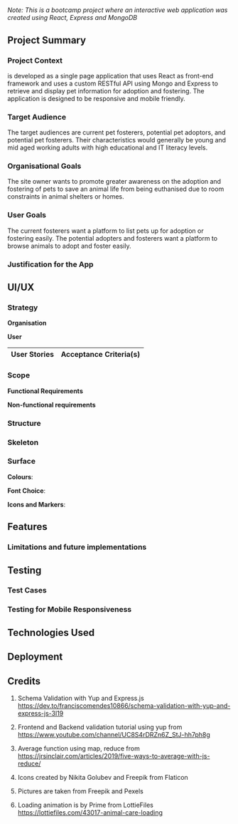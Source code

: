 # <Insert Site Name>

*Note: This is a bootcamp project where an interactive web application was created using React, Express and MongoDB*

## Project Summary

### Project Context
<Insert Site Name> is developed as a single page application that uses React as front-end framework and uses a custom RESTful API using Mongo and Express to retrieve and display pet information for adoption and fostering. The application is designed to be responsive and mobile friendly.

### Target Audience
The target audiences are current pet fosterers, potential pet adoptors, and potential pet fosterers. Their characteristics would generally be young and mid aged working adults with high educational and IT literacy levels.

### Organisational Goals
The site owner wants to promote greater awareness on the adoption and fostering of pets to save an animal life from being euthanised due to room constraints in animal shelters or homes.

### User Goals
The current fosterers want a platform to list pets up for adoption or fostering easily. The potential adopters and fosterers want a platform to browse animals to adopt and foster easily.

### Justification for the App


## UI/UX

### Strategy

**Organisation**

**User**

User Stories | Acceptance Criteria(s)
------------ | -------------

### Scope

**Functional Requirements**


**Non-functional requirements**


### Structure


### Skeleton


### Surface
**Colours**: 

**Font Choice**: 

**Icons and Markers**: 

## Features

### Limitations and future implementations


## Testing

### Test Cases

### Testing for Mobile Responsiveness


## Technologies Used


## Deployment


## Credits
1. Schema Validation with Yup and Express.js
https://dev.to/franciscomendes10866/schema-validation-with-yup-and-express-js-3l19

2. Frontend and Backend validation tutorial using yup from https://www.youtube.com/channel/UC8S4rDRZn6Z_StJ-hh7ph8g

3. Average function using map, reduce from https://jrsinclair.com/articles/2019/five-ways-to-average-with-js-reduce/

4. Icons created by Nikita Golubev and Freepik from Flaticon

5. Pictures are taken from Freepik and Pexels

6. Loading animation is by Prime from LottieFiles https://lottiefiles.com/43017-animal-care-loading